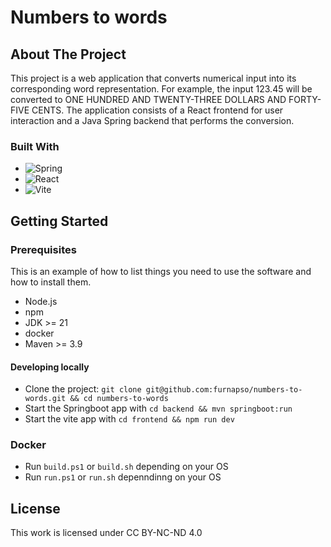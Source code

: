 # Numbers to words
## About The Project
This project is a web application that converts numerical input into its corresponding word representation. For example, the input 123.45 will be converted to ONE HUNDRED AND TWENTY-THREE DOLLARS AND FORTY-FIVE CENTS. The application consists of a React frontend for user interaction and a Java Spring backend that performs the conversion.

### Built With
* ![Spring](https://img.shields.io/badge/spring-%236DB33F.svg?style=for-the-badge&logo=spring&logoColor=white)
* ![React](https://img.shields.io/badge/react-%2320232a.svg?style=for-the-badge&logo=react&logoColor=%2361DAFB)
* ![Vite](https://img.shields.io/badge/vite-%23646CFF.svg?style=for-the-badge&logo=vite&logoColor=white)

## Getting Started
### Prerequisites

This is an example of how to list things you need to use the software and how to install them.
* Node.js
* npm
* JDK >= 21
* docker
* Maven >= 3.9

#### Developing locally
- Clone the project: `git clone git@github.com:furnapso/numbers-to-words.git && cd numbers-to-words`
- Start the Springboot app with `cd backend && mvn springboot:run`
- Start the vite app with `cd frontend && npm run dev`

### Docker
- Run `build.ps1` or `build.sh` depending on your OS
- Run `run.ps1` or `run.sh` depenndinng on your OS

## License
This work is licensed under CC BY-NC-ND 4.0 